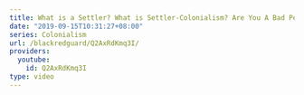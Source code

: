 ```yaml
---
title: What is a Settler? What is Settler-Colonialism? Are You A Bad Person?
date: "2019-09-15T10:31:27+08:00"
series: Colonialism
url: /blackredguard/Q2AxRdKmq3I/
providers:
  youtube:
    id: Q2AxRdKmq3I
type: video
---
```

